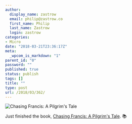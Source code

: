 ```yaml
---
author:
  display_name: zastrow
  email: philip@zastrow.co
  first_name: Philip
  last_name: Zastrow
  login: zastrow
categories:
- Micro
date: "2018-03-21T23:36:17Z"
meta:
  _wpcom_is_markdown: "1"
parent_id: "0"
password: ""
published: true
status: publish
tags: []
title: ""
type: post
url: /2018/03/362/
---
```

<p><img src="https://i.gr-assets.com/images/S/compressed.photo.goodreads.com/books/1394226855l/20088505.jpg" alt="Chasing Francis: A Pilgrim's Tale" /></p>

<p>Just finished the book, <a href="https://www.goodreads.com/review/show/2073684488?utm_medium=api&amp;utm_source=rss">Chasing Francis: A Pilgrim's Tale</a>. 📚</p>